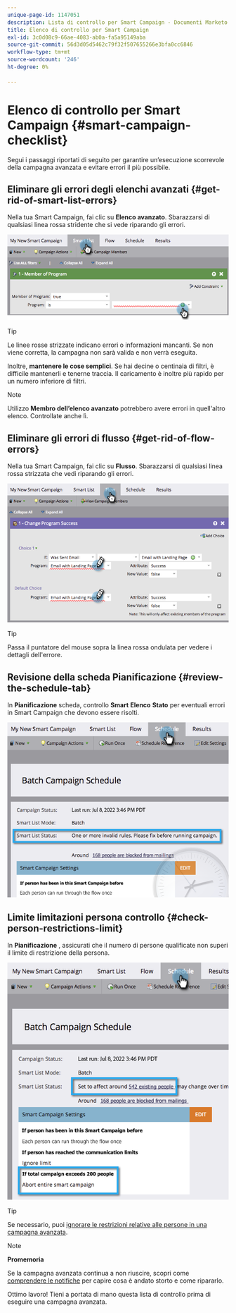 ```yaml
---
unique-page-id: 1147051
description: Lista di controllo per Smart Campaign - Documenti Marketo - Documentazione del prodotto
title: Elenco di controllo per Smart Campaign
exl-id: 3c0d08c9-66ae-4083-ab0a-fa5a95149aba
source-git-commit: 56d3d05d5462c79f32f507655266e3bfa0cc6846
workflow-type: tm+mt
source-wordcount: '246'
ht-degree: 0%

---
```


# Elenco di controllo per Smart Campaign {#smart-campaign-checklist}

Segui i passaggi riportati di seguito per garantire un’esecuzione scorrevole della campagna avanzata e evitare errori il più possibile.

## Eliminare gli errori degli elenchi avanzati {#get-rid-of-smart-list-errors}

Nella tua Smart Campaign, fai clic su **Elenco avanzato**. Sbarazzarsi di qualsiasi linea rossa stridente che si vede riparando gli errori.

![](assets/smart-campaign-checklist-1.png)

>[!TIP]
>
>Le linee rosse strizzate indicano errori o informazioni mancanti. Se non viene corretta, la campagna non sarà valida e non verrà eseguita.
>
>Inoltre, **mantenere le cose semplici**. Se hai decine o centinaia di filtri, è difficile mantenerli e tenerne traccia. Il caricamento è inoltre più rapido per un numero inferiore di filtri.

>[!NOTE]
>
>Utilizzo **Membro dell’elenco avanzato** potrebbero avere errori in quell&#39;altro elenco. Controllate anche lì.

## Eliminare gli errori di flusso {#get-rid-of-flow-errors}

Nella tua Smart Campaign, fai clic su **Flusso**. Sbarazzarsi di qualsiasi linea rossa strizzata che vedi riparando gli errori.

![](assets/smart-campaign-checklist-2.png)

>[!TIP]
>
>Passa il puntatore del mouse sopra la linea rossa ondulata per vedere i dettagli dell&#39;errore.

## Revisione della scheda Pianificazione {#review-the-schedule-tab}

In **Pianificazione** scheda, controllo **Smart** **Elenco** **Stato** per eventuali errori in Smart Campaign che devono essere risolti.

![](assets/smart-campaign-checklist-3.png)

## Limite limitazioni persona controllo {#check-person-restrictions-limit}

In **Pianificazione** , assicurati che il numero di persone qualificate non superi il limite di restrizione della persona.

![](assets/smart-campaign-checklist-4.png)

>[!TIP]
>
>Se necessario, puoi [ignorare le restrizioni relative alle persone in una campagna avanzata](/help/marketo/product-docs/core-marketo-concepts/smart-campaigns/using-smart-campaigns/override-person-restrictions-in-a-smart-campaign.md).

>[!NOTE]
>
>**Promemoria**
>
>Se la campagna avanzata continua a non riuscire, scopri come [comprendere le notifiche](/help/marketo/product-docs/core-marketo-concepts/miscellaneous/understanding-notifications.md) per capire cosa è andato storto e come ripararlo.

Ottimo lavoro! Tieni a portata di mano questa lista di controllo prima di eseguire una campagna avanzata.
